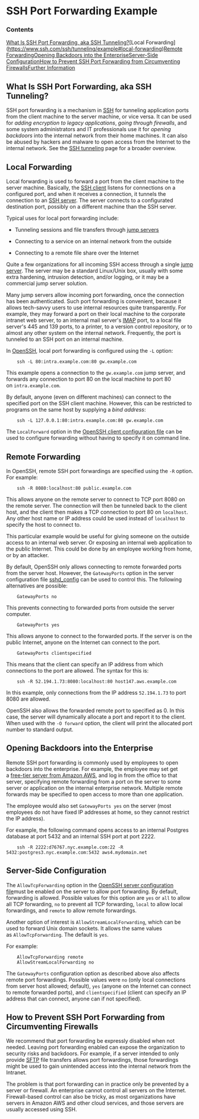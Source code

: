 SSH Port Forwarding Example
===========================

### Contents

[What Is SSH Port Forwarding, aka SSH Tunneling?](https://www.ssh.com/ssh/tunneling/example#what-is-ssh-port-forwarding,-aka-ssh-tunneling?)[Local Forwarding](https://www.ssh.com/ssh/tunneling/example#local-forwarding)[Remote Forwarding](https://www.ssh.com/ssh/tunneling/example#remote-forwarding)[Opening Backdoors into the Enterprise](https://www.ssh.com/ssh/tunneling/example#opening-backdoors-into-the-enterprise)[Server-Side Configuration](https://www.ssh.com/ssh/tunneling/example#server-side-configuration)[How to Prevent SSH Port Forwarding from Circumventing Firewalls](https://www.ssh.com/ssh/tunneling/example#how-to-prevent-ssh-port-forwarding-from-circumventing-firewalls)[Further Information](https://www.ssh.com/ssh/tunneling/example#further-information)

What Is SSH Port Forwarding, aka SSH Tunneling?
-----------------------------------------------

SSH port forwarding is a mechanism in [SSH](https://www.ssh.com/ssh/) for tunneling application ports from the client machine to the server machine, or vice versa. It can be used for *adding encryption to legacy applications*, *going through firewalls*, and some system administrators and IT professionals use it for *opening backdoors* into the internal network from their home machines. It can also be abused by hackers and malware to open access from the Internet to the internal network. See the [SSH tunneling](https://www.ssh.com/ssh/tunneling/) page for a broader overview.

Local Forwarding
----------------

Local forwarding is used to forward a port from the client machine to the server machine. Basically, the [SSH client](https://www.ssh.com/ssh/client) listens for connections on a configured port, and when it receives a connection, it tunnels the connection to an [SSH server](https://www.ssh.com/ssh/server). The server connects to a configurated destination port, possibly on a different machine than the SSH server.

Typical uses for local port forwarding include:

-   Tunneling sessions and file transfers through [jump servers](https://www.ssh.com/iam/jump-server)

-   Connecting to a service on an internal network from the outside

-   Connecting to a remote file share over the Internet

Quite a few organizations for all incoming SSH access through a single [jump server](https://www.ssh.com/iam/jump-server). The server may be a standard Linux/Unix box, usually with some extra hardening, intrusion detection, and/or logging, or it may be a commercial jump server solution.

Many jump servers allow incoming port forwarding, once the connection has been authenticated. Such port forwarding is convenient, because it allows tech-savvy users to use internal resources quite transparently. For example, they may forward a port on their local machine to the corporate intranet web server, to an internal mail server's [IMAP](https://en.wikipedia.org/wiki/Internet_Message_Access_Protocol) port, to a local file server's 445 and 139 ports, to a printer, to a version control repository, or to almost any other system on the internal network. Frequently, the port is tunneled to an SSH port on an internal machine.

In [OpenSSH](https://www.ssh.com/ssh/openssh/), local port forwarding is configured using the `-L` option:

```
    ssh -L 80:intra.example.com:80 gw.example.com
```

This example opens a connection to the `gw.example.com` jump server, and forwards any connection to port 80 on the local machine to port 80 on `intra.example.com`.

By default, anyone (even on different machines) can connect to the specified port on the SSH client machine. However, this can be restricted to programs on the same host by supplying a *bind address*:

```
    ssh -L 127.0.0.1:80:intra.example.com:80 gw.example.com
```

The `LocalForward` option in the [OpenSSH client configuration file](https://www.ssh.com/ssh/config/) can be used to configure forwarding without having to specify it on command line.

Remote Forwarding
-----------------

In OpenSSH, remote SSH port forwardings are specified using the `-R` option. For example:

```
    ssh -R 8080:localhost:80 public.example.com
```

This allows anyone on the remote server to connect to TCP port 8080 on the remote server. The connection will then be tunneled back to the client host, and the client then makes a TCP connection to port 80 on `localhost`. Any other host name or IP address could be used instead of `localhost` to specify the host to connect to.

This particular example would be useful for giving someone on the outside access to an internal web server. Or exposing an internal web application to the public Internet. This could be done by an employee working from home, or by an attacker.

By default, OpenSSH only allows connecting to remote forwarded ports from the server host. However, the `GatewayPorts` option in the server configuration file [sshd_config](https://www.ssh.com/ssh/sshd_config/) can be used to control this. The following alternatives are possible:

```
    GatewayPorts no
```

This prevents connecting to forwarded ports from outside the server computer.

```
    GatewayPorts yes
```

This allows anyone to connect to the forwarded ports. If the server is on the public Internet, anyone on the Internet can connect to the port.

```
    GatewayPorts clientspecified
```

This means that the client can specify an IP address from which connections to the port are allowed. The syntax for this is:

```
    ssh -R 52.194.1.73:8080:localhost:80 host147.aws.example.com
```

In this example, only connections from the IP address `52.194.1.73` to port 8080 are allowed.

OpenSSH also allows the forwarded remote port to specified as 0. In this case, the server will dynamically allocate a port and report it to the client. When used with the `-O forward` option, the client will print the allocated port number to standard output.

Opening Backdoors into the Enterprise
-------------------------------------

Remote SSH port forwarding is commonly used by employees to open backdoors into the enterprise. For example, the employee may set get a [free-tier server from Amazon AWS](https://aws.amazon.com/free/), and log in from the office to that server, specifying remote forwarding from a port on the server to some server or application on the internal enterprise network. Multiple remote forwards may be specified to open access to more than one application.

The employee would also set `GatewayPorts yes` on the server (most employees do not have fixed IP addresses at home, so they cannot restrict the IP address).

For example, the following command opens access to an internal Postgres database at port 5432 and an internal SSH port at port 2222.

```
    ssh -R 2222:d76767.nyc.example.com:22 -R 5432:postgres3.nyc.example.com:5432 aws4.mydomain.net
```

Server-Side Configuration
-------------------------

The `AllowTcpForwarding` option in the [OpenSSH server configuration file](https://www.ssh.com/ssh/sshd_config/)must be enabled on the server to allow port forwarding. By default, forwarding is allowed. Possible values for this option are `yes` or `all` to allow all TCP forwarding, `no` to prevent all TCP forwarding, `local` to allow local forwardings, and `remote` to allow remote forwardings.

Another option of interest is `AllowStreamLocalForwarding`, which can be used to forward Unix domain sockets. It allows the same values as `AllowTcpForwarding`. The default is `yes`.

For example:

```
    AllowTcpForwarding remote
    AllowStreamLocalForwarding no
```

The `GatewayPorts` configuration option as described above also affects remote port forwardings. Possible values were `no` (only local connections from server host allowed; default), `yes` (anyone on the Internet can connect to remote forwarded ports), and `clientspecified` (client can specify an IP address that can connect, anyone can if not specified).

How to Prevent SSH Port Forwarding from Circumventing Firewalls
---------------------------------------------------------------

We recommend that port forwarding be expressly disabled when not needed. Leaving port forwarding enabled can expose the organization to security risks and backdoors. For example, if a server intended to only provide [SFTP](https://www.ssh.com/ssh/sftp/) file transfers allows port forwardings, those forwardings might be used to gain unintended access into the internal network from the Intranet.

The problem is that port forwarding can in practice only be prevented by a server or firewall. An enterprise cannot control all servers on the Internet. Firewall-based control can also be tricky, as most organizations have servers in Amazon AWS and other cloud services, and those servers are usually accessed using SSH.
